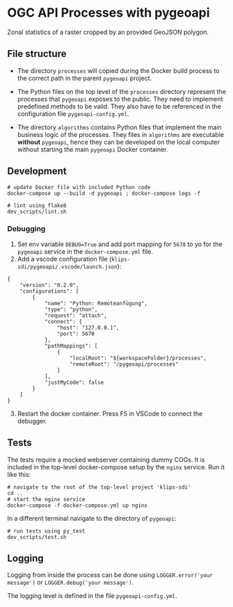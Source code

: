 # OGC API Processes with pygeoapi

Zonal statistics of a raster cropped by an provided GeoJSON polygon.

## File structure

- The directory `processes` will copied during the Docker build process to the correct path in the parent `pygeoapi` project.

- The Python files on the top level of the `processes` directory represent the processes that `pygeoapi` exposes to the public. They need to implement predefined methods to be valid. They also have to be referenced in the configuration file `pygeoapi-config.yml`.

- The directory `algorithms` contains Python files that implement the main business logic of the processes. They files in `algorithms` are executable **without** `pygeoapi`, hence they can be developed on the local computer without starting the main `pygeoapi` Docker container.

## Development

```shell
# update Docker file with included Python code
docker-compose up --build -d pygeoapi ; docker-compose logs -f

# lint using flake8
dev_scripts/lint.sh
```

### Debugging

1. Set env variable `DEBUG=True` and add port mapping for `5678` to yo for the `pygeoapi` service in the `docker-compose.yml` file.
2. Add a vscode configuration file (`klips-sdi/pygeoapi/.vscode/launch.json`):
```
{
    "version": "0.2.0",
    "configurations": [
        {
            "name": "Python: Remoteanfügung",
            "type": "python",
            "request": "attach",
            "connect": {
                "host": "127.0.0.1",
                "port": 5678
            },
            "pathMappings": [
                {
                    "localRoot": "${workspaceFolder}/processes",
                    "remoteRoot": "/pygeoapi/processes"
                }
            ],
            "justMyCode": false
        }
    ]
}
```
3. Restart the docker container. Press F5 in VSCode to connect the debugger.

## Tests

The tests require a mocked webserver containing dummy COGs. It is included in the top-level docker-compose setup by the `nginx` service. Run it like this:

```shell
# navigate to the root of the top-level project 'klips-sdi'
cd ..
# start the nginx service
docker-compose -f docker-compose.yml up nginx
```

In a different terminal navigate to the directory of `pygeoapi`:

```shell
# run tests using py_test
dev_scripts/test.sh
```

## Logging

Logging from inside the process can be done using `LOGGER.error('your message')` or `LOGGER.debug('your message')`.

The logging level is defined in the file `pygeoapi-config.yml`.
